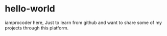 # hello-world
iamprocoder here, Just to learn from github and want to share some of my projects through this platform.
